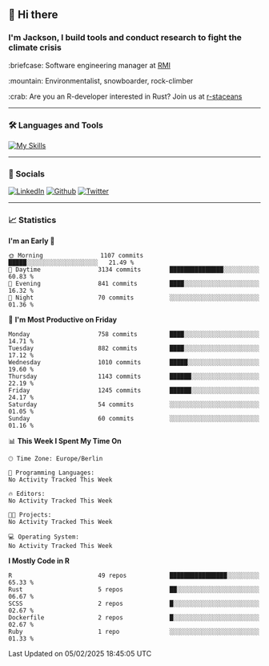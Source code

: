 ## :wave: Hi there
### I'm Jackson, I build tools and conduct research to fight the climate crisis
<p> :briefcase: Software engineering manager at <a href="https://rmi.org/" alt="RMI">RMI</a></p>
<p> :mountain: Environmentalist, snowboarder, rock-climber</p>
<p> :crab: Are you an R-developer interested in Rust? Join us at <a href="https://github.com/r-staceans" alt="r-staceans">r-staceans</a></p>

---

### :hammer_and_wrench: Languages and Tools

[![My Skills](https://skillicons.dev/icons?i=r,python,rust,docker,svelte,js,neovim,azure,postgresql,kubernetes,html,css&perline=6&theme=dark)](https://skillicons.dev)

---

### :iphone: Socials

[![LinkedIn](https://skillicons.dev/icons?i=linkedin&theme=dark)](https://www.linkedin.com/in/jackson-hoffart/) 
[![Github](https://skillicons.dev/icons?i=github&theme=dark)](https://github.com/jdhoffa) 
[![Twitter](https://skillicons.dev/icons?i=twitter&theme=dark)](https://twitter.com/jdhoffart) 

---

### :chart_with_upwards_trend: Statistics

 
<!--START_SECTION:waka-->
**I'm an Early 🐤** 

```text
🌞 Morning                1107 commits        █████░░░░░░░░░░░░░░░░░░░░   21.49 % 
🌆 Daytime                3134 commits        ███████████████░░░░░░░░░░   60.83 % 
🌃 Evening                841 commits         ████░░░░░░░░░░░░░░░░░░░░░   16.32 % 
🌙 Night                  70 commits          ░░░░░░░░░░░░░░░░░░░░░░░░░   01.36 % 
```
📅 **I'm Most Productive on Friday** 

```text
Monday                   758 commits         ████░░░░░░░░░░░░░░░░░░░░░   14.71 % 
Tuesday                  882 commits         ████░░░░░░░░░░░░░░░░░░░░░   17.12 % 
Wednesday                1010 commits        █████░░░░░░░░░░░░░░░░░░░░   19.60 % 
Thursday                 1143 commits        ██████░░░░░░░░░░░░░░░░░░░   22.19 % 
Friday                   1245 commits        ██████░░░░░░░░░░░░░░░░░░░   24.17 % 
Saturday                 54 commits          ░░░░░░░░░░░░░░░░░░░░░░░░░   01.05 % 
Sunday                   60 commits          ░░░░░░░░░░░░░░░░░░░░░░░░░   01.16 % 
```


📊 **This Week I Spent My Time On** 

```text
🕑︎ Time Zone: Europe/Berlin

💬 Programming Languages: 
No Activity Tracked This Week

🔥 Editors: 
No Activity Tracked This Week

🐱‍💻 Projects: 
No Activity Tracked This Week

💻 Operating System: 
No Activity Tracked This Week
```

**I Mostly Code in R** 

```text
R                        49 repos            ████████████████░░░░░░░░░   65.33 % 
Rust                     5 repos             ██░░░░░░░░░░░░░░░░░░░░░░░   06.67 % 
SCSS                     2 repos             █░░░░░░░░░░░░░░░░░░░░░░░░   02.67 % 
Dockerfile               2 repos             █░░░░░░░░░░░░░░░░░░░░░░░░   02.67 % 
Ruby                     1 repo              ░░░░░░░░░░░░░░░░░░░░░░░░░   01.33 % 
```




 Last Updated on 05/02/2025 18:45:05 UTC
<!--END_SECTION:waka-->
